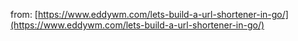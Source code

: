 from: [https://www.eddywm.com/lets-build-a-url-shortener-in-go/](https://www.eddywm.com/lets-build-a-url-shortener-in-go/)